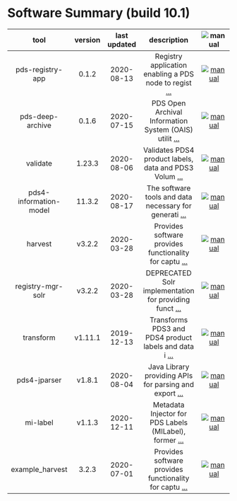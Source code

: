 
Software Summary (build 10.1)
=============================

|tool|version|last updated|description|![manual](https://nasa-pds.github.io/pdsen-corral/images/manual_text.png)|![changelog](https://nasa-pds.github.io/pdsen-corral/images/changelog_text.png)|![requirements](https://nasa-pds.github.io/pdsen-corral/images/requirements_text.png)|![download](https://nasa-pds.github.io/pdsen-corral/images/download_text.png)|![license](https://nasa-pds.github.io/pdsen-corral/images/license_text.png)|![feedback](https://nasa-pds.github.io/pdsen-corral/images/feedback_text.png)|
| :---: | :---: | :---: | :---: | :---: | :---: | :---: | :---: | :---: | :---: |
|pds-registry-app|0.1.2|2020-08-13|Registry application enabling a PDS node to regist [...](https://github.com/NASA-PDS/pds-registry-app 'more')|[![manual](https://nasa-pds.github.io/pdsen-corral/images/manual.png)](https://NASA-PDS.github.io/pds-registry-app/0.1.2 "manual")|[![changelog](https://nasa-pds.github.io/pdsen-corral/images/changelog.png)](https://github.com/NASA-PDS/pds-registry-app/blob/master/CHANGELOG.md#012-2020-08-13 "changelog")| |[![download](https://nasa-pds.github.io/pdsen-corral/images/download.png)](https://github.com/NASA-PDS/pds-registry-app/releases/tag/0.1.2 "download")|[![license](https://nasa-pds.github.io/pdsen-corral/images/license.png)](https://raw.githubusercontent.com/NASA-PDS/pds-registry-app/master/LICENSE.txt "license")|[![feedback](https://nasa-pds.github.io/pdsen-corral/images/feedback.png)](https://github.com/NASA-PDS/pds-registry-app/issues/new/choose "feedback")|
|pds-deep-archive|0.1.6|2020-07-15|PDS Open Archival Information System (OAIS) utilit [...](https://github.com/NASA-PDS/pds-deep-archive 'more')|[![manual](https://nasa-pds.github.io/pdsen-corral/images/manual.png)](https://NASA-PDS.github.io/pds-deep-archive "manual")| | |[![download](https://nasa-pds.github.io/pdsen-corral/images/download.png)](https://github.com/NASA-PDS/pds-deep-archive/releases/tag/0.1.6 "download")|[![license](https://nasa-pds.github.io/pdsen-corral/images/license.png)](https://raw.githubusercontent.com/NASA-PDS/pds-deep-archive/master/LICENSE.txt "license")|[![feedback](https://nasa-pds.github.io/pdsen-corral/images/feedback.png)](https://github.com/NASA-PDS/pds-deep-archive/issues/new/choose "feedback")|
|validate|1.23.3|2020-08-06|Validates PDS4 product labels, data and PDS3 Volum [...](https://github.com/NASA-PDS/validate 'more')|[![manual](https://nasa-pds.github.io/pdsen-corral/images/manual.png)](https://NASA-PDS.github.io/validate/1.23.3 "manual")|[![changelog](https://nasa-pds.github.io/pdsen-corral/images/changelog.png)](https://github.com/NASA-PDS/validate/blob/master/CHANGELOG.md#1233-2020-08-06 "changelog")| |[![download](https://nasa-pds.github.io/pdsen-corral/images/download.png)](https://github.com/NASA-PDS/validate/releases/tag/1.23.3 "download")|[![license](https://nasa-pds.github.io/pdsen-corral/images/license.png)](https://raw.githubusercontent.com/NASA-PDS/validate/master/LICENSE.txt "license")|[![feedback](https://nasa-pds.github.io/pdsen-corral/images/feedback.png)](https://github.com/NASA-PDS/validate/issues/new/choose "feedback")|
|pds4-information-model|11.3.2|2020-08-17|The software tools and data necessary for generati [...](https://github.com/NASA-PDS/pds4-information-model 'more')|[![manual](https://nasa-pds.github.io/pdsen-corral/images/manual.png)](https://NASA-PDS.github.io/pds4-information-model "manual")|[![changelog](https://nasa-pds.github.io/pdsen-corral/images/changelog.png)](https://github.com/NASA-PDS/pds4-information-model/blob/master/CHANGELOG.md#1132-2020-08-17 "changelog")| |[![download](https://nasa-pds.github.io/pdsen-corral/images/download.png)](https://github.com/NASA-PDS/pds4-information-model/releases/tag/11.3.2 "download")|[![license](https://nasa-pds.github.io/pdsen-corral/images/license.png)](https://raw.githubusercontent.com/NASA-PDS/pds4-information-model/master/LICENSE.txt "license")|[![feedback](https://nasa-pds.github.io/pdsen-corral/images/feedback.png)](https://github.com/NASA-PDS/pds4-information-model/issues/new/choose "feedback")|
|harvest|v3.2.2|2020-03-28|Provides software provides functionality for captu [...](https://github.com/NASA-PDS/harvest 'more')|[![manual](https://nasa-pds.github.io/pdsen-corral/images/manual.png)](https://NASA-PDS.github.io/harvest "manual")|[![changelog](https://nasa-pds.github.io/pdsen-corral/images/changelog.png)](https://github.com/NASA-PDS/harvest/blob/master/CHANGELOG.md#v322-2020-03-28 "changelog")| |[![download](https://nasa-pds.github.io/pdsen-corral/images/download.png)](https://github.com/NASA-PDS/harvest/releases/tag/v3.2.2 "download")|[![license](https://nasa-pds.github.io/pdsen-corral/images/license.png)](https://raw.githubusercontent.com/NASA-PDS/harvest/master/LICENSE.txt "license")|[![feedback](https://nasa-pds.github.io/pdsen-corral/images/feedback.png)](https://github.com/NASA-PDS/harvest/issues/new/choose "feedback")|
|registry-mgr-solr|v3.2.2|2020-03-28|DEPRECATED Solr implementation for providing funct [...](https://github.com/NASA-PDS/pds-registry-mgr-solr 'more')|[![manual](https://nasa-pds.github.io/pdsen-corral/images/manual.png)](https://NASA-PDS.github.io/pds-registry-mgr-solr "manual")|[![changelog](https://nasa-pds.github.io/pdsen-corral/images/changelog.png)](https://github.com/NASA-PDS/pds-registry-mgr-solr/blob/master/CHANGELOG.md#v322-2020-03-27 "changelog")| |[![download](https://nasa-pds.github.io/pdsen-corral/images/download.png)](https://github.com/NASA-PDS/pds-registry-mgr-solr/releases/tag/v3.2.2 "download")|[![license](https://nasa-pds.github.io/pdsen-corral/images/license.png)](https://raw.githubusercontent.com/NASA-PDS/pds-registry-mgr-solr/master/LICENSE.txt "license")|[![feedback](https://nasa-pds.github.io/pdsen-corral/images/feedback.png)](https://github.com/NASA-PDS/pds-registry-mgr-solr/issues/new/choose "feedback")|
|transform|v1.11.1|2019-12-13|Transforms PDS3 and PDS4 product labels and data i [...](https://github.com/NASA-PDS/transform 'more')|[![manual](https://nasa-pds.github.io/pdsen-corral/images/manual.png)](https://NASA-PDS.github.io/transform/1.11.1 "manual")| | |[![download](https://nasa-pds.github.io/pdsen-corral/images/download.png)](https://github.com/NASA-PDS/transform/releases/tag/v1.11.1 "download")|[![license](https://nasa-pds.github.io/pdsen-corral/images/license.png)](https://raw.githubusercontent.com/NASA-PDS/transform/master/LICENSE.txt "license")|[![feedback](https://nasa-pds.github.io/pdsen-corral/images/feedback.png)](https://github.com/NASA-PDS/transform/issues/new/choose "feedback")|
|pds4-jparser|v1.8.1|2020-08-04|Java Library providing APIs for parsing and export [...](https://github.com/NASA-PDS/pds4-jparser 'more')|[![manual](https://nasa-pds.github.io/pdsen-corral/images/manual.png)](https://NASA-PDS.github.io/pds4-jparser/1.8.1 "manual")|[![changelog](https://nasa-pds.github.io/pdsen-corral/images/changelog.png)](https://github.com/NASA-PDS/pds4-jparser/blob/master/CHANGELOG.md#v181-2020-08-04 "changelog")| |[![download](https://nasa-pds.github.io/pdsen-corral/images/download.png)](https://github.com/NASA-PDS/pds4-jparser/releases/tag/v1.8.1 "download")|[![license](https://nasa-pds.github.io/pdsen-corral/images/license.png)](https://raw.githubusercontent.com/NASA-PDS/pds4-jparser/master/LICENSE.txt "license")|[![feedback](https://nasa-pds.github.io/pdsen-corral/images/feedback.png)](https://github.com/NASA-PDS/pds4-jparser/issues/new/choose "feedback")|
|mi-label|v1.1.3|2020-12-11|Metadata Injector for PDS Labels (MILabel), former [...](https://github.com/NASA-PDS/mi-label 'more')|[![manual](https://nasa-pds.github.io/pdsen-corral/images/manual.png)](https://NASA-PDS.github.io/mi-label "manual")| | |[![download](https://nasa-pds.github.io/pdsen-corral/images/download.png)](https://github.com/NASA-PDS/mi-label/releases/tag/v1.1.3 "download")|[![license](https://nasa-pds.github.io/pdsen-corral/images/license.png)](https://raw.githubusercontent.com/NASA-PDS/mi-label/master/LICENSE.txt "license")|[![feedback](https://nasa-pds.github.io/pdsen-corral/images/feedback.png)](https://github.com/NASA-PDS/mi-label/issues/new/choose "feedback")|
|example_harvest|3.2.3|2020-07-01|Provides software provides functionality for captu [...](https://github.com/tloubrieu-jpl/harvest 'more')|[![manual](https://nasa-pds.github.io/pdsen-corral/images/manual.png)](https://tloubrieu-jpl.github.io/harvest "manual")| | |[![download](https://nasa-pds.github.io/pdsen-corral/images/download.png)](https://github.com/tloubrieu-jpl/harvest/releases/tag/3.2.3 "download")|[![license](https://nasa-pds.github.io/pdsen-corral/images/license.png)](https://raw.githubusercontent.com/NASA-PDS/harvest/master/LICENSE.txt "license")|[![feedback](https://nasa-pds.github.io/pdsen-corral/images/feedback.png)](https://github.com/tloubrieu-jpl/harvest/issues/new/choose "feedback")|
